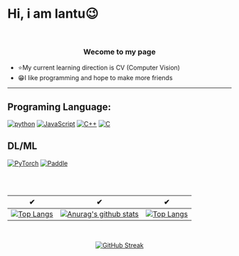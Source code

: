 # Hi, i am lantu😉

<br>
<h3 align="center">Wecome to my page</h3>

- ⭐My current learning direction is CV (Computer Vision)
- 😁I like programming and hope to make more friends

-------------

##

## Programing Language: 
[![python](https://img.shields.io/badge/python-black?style=for-the-badge&logo=python)]()
[![JavaScript](https://img.shields.io/badge/javascript-black?style=for-the-badge&logo=javascript)]()
[![C++](https://img.shields.io/badge/c++-black?style=for-the-badge&logo=cplusplus)]()
[![C](https://img.shields.io/badge/c-black?style=for-the-badge&logo=c)]()

## DL/ML
[![PyTorch](https://img.shields.io/badge/PyTorch-black?style=for-the-badge&logo=PyTorch)]()
[![Paddle](https://img.shields.io/badge/Paddle-black?style=for-the-badge&logo=PyTorch)]()



<br>

<br>

✔|✔|✔
--|--|--
[![Top Langs](https://github-readme-stats.vercel.app/api/top-langs/?username=itlantu)](https://github.com/anuraghazra/github-readme-stats)|[![Anurag's github stats](https://github-readme-stats.vercel.app/api?username=itlantu&show_icons=true&theme=radical)](https://github.com/anuraghazra/github-readme-stats)|[![Top Langs](https://github-readme-stats.vercel.app/api/top-langs/?username=itlantu&layout=compact)](https://github.com/anuraghazra/github-readme-stats)



<br>
<div align="center">
  
[![GitHub Streak](http://github-readme-streak-stats.herokuapp.com?user=itlantu&theme=dark&hide_border=true&locale=zh)](https://git.io/streak-stats)
  
</div>
